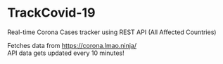 # TrackCovid-19
Real-time Corona Cases tracker using REST API (All Affected Countries)   

Fetches data from https://corona.lmao.ninja/  
API data gets updated every 10 minutes!
